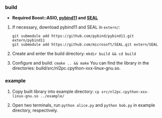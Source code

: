 ### build

* **Required Boost::ASIO, [pybind11](https://github.com/pybind/pybind11) and [SEAL](https://github.com/microsoft/SEAL)**

1. If necessary, download pybind11 and SEAL in `extern/`:
    ```
    git submodule add https://github.com/pybind/pybind11.git extern/pybind11
    git submodule add https://github.com/microsoft/SEAL.git extern/SEAL
    ```

2. Create and enter the build directory: `mkdir build && cd build`

3. Configure and build: `cmake .. && make`
   You can find the library in the directories: build/src/nl2pc.cpython-xxx-linux-gnu.so.

### example

1. Copy built library into example directory: `cp src/nl2pc.cpython-xxx-linux-gnu.so ../example/`

2. Open two terminals, run `python alice.py` and `python bob.py` in example directory, respectively.
